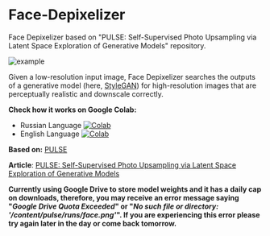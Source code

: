 # Face-Depixelizer
Face Depixelizer based on "PULSE: Self-Supervised Photo Upsampling via Latent Space Exploration of Generative Models" repository. 

![example](https://github.com/tg-bomze/Face-Depixelizer/raw/master/transformation.gif)

Given a low-resolution input image, Face Depixelizer searches the outputs of a generative model (here, [StyleGAN](https://github.com/NVlabs/stylegan)) for high-resolution images that are perceptually realistic and downscale correctly.

**Check how it works on Google Colab:**
- Russian Language [![Colab](https://camo.githubusercontent.com/52feade06f2fecbf006889a904d221e6a730c194/68747470733a2f2f636f6c61622e72657365617263682e676f6f676c652e636f6d2f6173736574732f636f6c61622d62616467652e737667)](https://colab.research.google.com/github/mxmul/Face-Depixelizer/blob/master/Face_Depixelizer_Rus.ipynb)
- English Language [![Colab](https://camo.githubusercontent.com/52feade06f2fecbf006889a904d221e6a730c194/68747470733a2f2f636f6c61622e72657365617263682e676f6f676c652e636f6d2f6173736574732f636f6c61622d62616467652e737667)](https://colab.research.google.com/github/mxmul/Face-Depixelizer/blob/master/Face_Depixelizer_Eng.ipynb)

**Based on:** [PULSE](https://github.com/adamian98/pulse)

**Article**: [PULSE: Self-Supervised Photo Upsampling via Latent Space Exploration of Generative Models](https://arxiv.org/abs/2003.03808)

**Currently using Google Drive to store model weights and it has a daily cap on downloads, therefore, you may receive an error message saying "*Google Drive Quota Exceeded*" or "*No such file or directory: '/content/pulse/runs/face.png'*". If you are experiencing this error please try again later in the day or come back tomorrow.**
